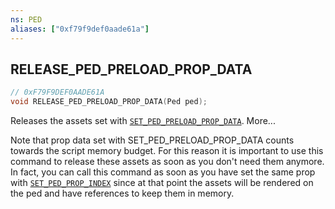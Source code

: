 ```yaml
---
ns: PED
aliases: ["0xf79f9def0aade61a"]
---
```

## RELEASE_PED_PRELOAD_PROP_DATA

```c
// 0xF79F9DEF0AADE61A
void RELEASE_PED_PRELOAD_PROP_DATA(Ped ped);
```

Releases the assets set with [`SET_PED_PRELOAD_PROP_DATA`](#_0x2B16A3BFF1FBCE49). More...

Note that prop data set with SET_PED_PRELOAD_PROP_DATA counts towards the script memory budget. For this reason it is important to use this command to release these assets as soon as you don't need them anymore. In fact, you can call this command as soon as you have set the same prop with [`SET_PED_PROP_INDEX`](#_0x93376B65A266EB5F) since at that point the assets will be rendered on the ped and have references to keep them in memory.


